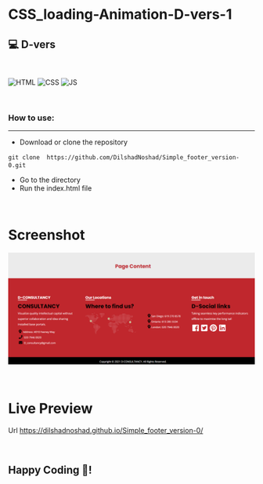 # CSS_loading-Animation-D-vers-1

## 💻 D-vers

<br>

![HTML](https://img.shields.io/badge/html5%20-%23E34F26.svg?&style=for-the-badge&logo=html5&logoColor=white)
![CSS](https://img.shields.io/badge/css3%20-%231572B6.svg?&style=for-the-badge&logo=css3&logoColor=white)
![JS](https://img.shields.io/badge/javascript%20-%23323330.svg?&style=for-the-badge&logo=javascript&logoColor=%23F7DF1E)

<br>

### How to use:

---

- Download or clone the repository

```
git clone  https://github.com/DilshadNoshad/Simple_footer_version-0.git
```

- Go to the directory
- Run the index.html file

<br>

# Screenshot

![screenshot](simple_footer.png)

<br>

# Live Preview

Url  https://dilshadnoshad.github.io/Simple_footer_version-0/

<br>

## Happy Coding 🎉!
